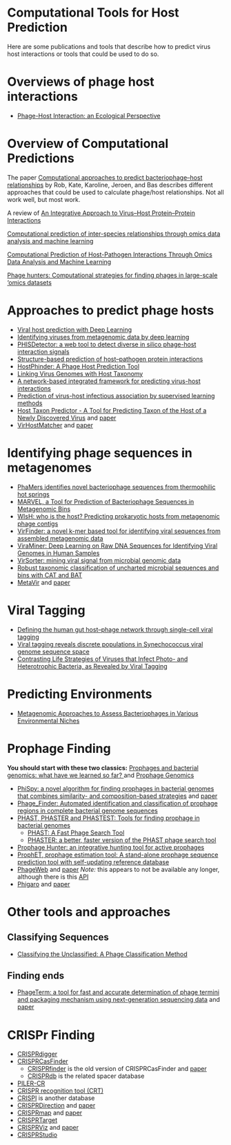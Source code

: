 # Computational Tools for Host Prediction

Here are some publications and tools that describe how to predict virus host interactions or tools that could be used to do so.

# Overviews of phage host interactions

* [Phage-Host Interaction: an Ecological Perspective](https://www.ncbi.nlm.nih.gov/pmc/articles/PMC419959/)

# Overview of Computational Predictions

The paper [Computational approaches to predict bacteriophage–host relationships](https://academic.oup.com/femsre/article/40/2/258/2570202) by Rob, Kate, Karoline, Jeroen, and Bas describes different approaches that could be used to calculate phage/host relationships. Not all work well, but most work.

A review of [An Integrative Approach to Virus–Host Protein–Protein Interactions](https://link.springer.com/protocol/10.1007/978-1-4939-8618-7_8)

[Computational prediction of inter-species relationships through omics data analysis and machine learning](https://bmcbioinformatics.biomedcentral.com/articles/10.1186/s12859-018-2388-7) 

[Computational Prediction of Host-Pathogen Interactions Through Omics Data Analysis and Machine Learning](https://link.springer.com/chapter/10.1007/978-3-319-56154-7_33)

[Phage hunters: Computational strategies for finding phages in large-scale ‘omics datasets](https://www.sciencedirect.com/science/article/pii/S0168170217306019)

# Approaches to predict phage hosts

* [Viral host prediction with Deep Learning](https://www.biorxiv.org/content/10.1101/575571v1.abstract)
* [Identifying viruses from metagenomic data by deep learning](https://arxiv.org/abs/1806.07810)
* [PHISDetector: a web tool to detect diverse in silico phage-host interaction signals](https://www.biorxiv.org/content/10.1101/661074v1.abstract)
* [Structure-based prediction of host–pathogen protein interactions](https://www.sciencedirect.com/science/article/pii/S0959440X16301245)
* [HostPhinder: A Phage Host Prediction Tool](https://www.mdpi.com/1999-4915/8/5/116)
* [Linking Virus Genomes with Host Taxonomy](https://www.mdpi.com/1999-4915/8/3/66)
* [A network-based integrated framework for predicting virus-host interactions](https://www.biorxiv.org/content/10.1101/505768v2)
* [Prediction of virus-host infectious association by supervised learning methods](https://www.ncbi.nlm.nih.gov/pmc/articles/PMC5374558/)
* [Host Taxon Predictor - A Tool for Predicting Taxon of the Host of a Newly Discovered Virus](https://github.com/wojciech-galan/viruses_classifier) and [paper](https://www.nature.com/articles/s41598-019-39847-2)
* [VirHostMatcher](https://github.com/jessieren/VirHostMatcher) and [paper](https://academic.oup.com/nar/article/45/1/39/2605663)


# Identifying phage sequences in metagenomes

* [PhaMers identifies novel bacteriophage sequences from thermophilic hot springs](https://www.biorxiv.org/content/10.1101/169672v1.abstract)
* [MARVEL, a Tool for Prediction of Bacteriophage Sequences in Metagenomic Bins](https://www.frontiersin.org/articles/10.3389/fgene.2018.00304/full)
* [WIsH: who is the host? Predicting prokaryotic hosts from metagenomic phage contigs](https://academic.oup.com/bioinformatics/article/33/19/3113/3964377)
* [VirFinder: a novel k-mer based tool for identifying viral sequences from assembled metagenomic data](https://microbiomejournal.biomedcentral.com/articles/10.1186/s40168-017-0283-5)
* [ViraMiner: Deep Learning on Raw DNA Sequences for Identifying Viral Genomes in Human Samples](https://www.biorxiv.org/content/10.1101/602656v2)
* [VirSorter: mining viral signal from microbial genomic data](https://peerj.com/articles/985/)
* [Robust taxonomic classification of uncharted microbial sequences and bins with CAT and BAT](https://genomebiology.biomedcentral.com/articles/10.1186/s13059-019-1817-x)
* [MetaVir](http://metavir-meb.univ-bpclermont.fr/) and [paper](https://bmcbioinformatics.biomedcentral.com/articles/10.1186/1471-2105-15-76)

# Viral Tagging
* [Defining the human gut host–phage network through single-cell viral tagging](https://www.nature.com/articles/s41564-019-0526-2)
* [Viral tagging reveals discrete populations in Synechococcus viral genome sequence space](https://www.nature.com/articles/nature13459)
* [Contrasting Life Strategies of Viruses that Infect Photo- and Heterotrophic Bacteria, as Revealed by Viral Tagging](https://mbio.asm.org/content/3/6/e00373-12)

# Predicting Environments
* [Metagenomic Approaches to Assess Bacteriophages in Various Environmental Niches](https://www.mdpi.com/1999-4915/9/6/127) 

# Prophage Finding

**You should start with these two classics:** [Prophages and bacterial genomics: what have we learned so far?
](https://onlinelibrary.wiley.com/doi/full/10.1046/j.1365-2958.2003.03580.x) and [Prophage Genomics](https://mmbr.asm.org/content/67/2/238)

* [PhiSpy: a novel algorithm for finding prophages in bacterial genomes that combines similarity- and composition-based strategies](https://github.com/linsalrob/PhiSpy) and [paper](https://academic.oup.com/nar/article/40/16/e126/1027055)
* [Phage_Finder: Automated identification and classification of prophage regions in complete bacterial genome sequences](https://academic.oup.com/nar/article/34/20/5839/3100473)
* [PHAST, PHASTER and PHASTEST: Tools for finding prophage in bacterial genomes](https://academic.oup.com/bib/article/20/4/1560/4222653)
    * [PHAST: A Fast Phage Search Tool](https://www.ncbi.nlm.nih.gov/pmc/articles/PMC3125810/)
    * [PHASTER: a better, faster version of the PHAST phage search tool](https://academic.oup.com/nar/article/44/W1/W16/2499364)
* [Prophage Hunter: an integrative hunting tool for active prophages](https://academic.oup.com/nar/article/47/W1/W74/5494712)
* [ProphET, prophage estimation tool: A stand-alone prophage sequence prediction tool with self-updating reference database](https://journals.plos.org/plosone/article?id=10.1371/journal.pone.0223364)
* [PhageWeb](http://computationalbiology.ufpa.br/phageweb) and [paper](https://www.frontiersin.org/articles/10.3389/fgene.2018.00644/full) *Note:* this appears to not be available any longer, although there is this [API](https://github.com/phagewebufpa/API)
* [Phigaro](https://github.com/bobeobibo/phigaro) and [paper](https://www.biorxiv.org/content/biorxiv/early/2019/04/22/598243.full.pdf)

# Other tools and approaches

## Classifying Sequences

* [Classifying the Unclassified: A Phage Classification Method](https://www.mdpi.com/1999-4915/11/2/195)

## Finding ends

* [PhageTerm: a tool for fast and accurate determination of phage termini and packaging mechanism using next-generation sequencing data](https://sourceforge.net/projects/phageterm/) and [paper](https://www.nature.com/articles/s41598-017-07910-5)

# CRISPr Finding

* [CRISPRdigger](https://www.nature.com/articles/srep32942)
* [CRISPRCasFinder](https://crisprcas.i2bc.paris-saclay.fr) 
    * [CRISPRfinder](https://crispr.i2bc.paris-saclay.fr/Server/) is the old version of CRISPRCasFinder and [paper](https://www.ncbi.nlm.nih.gov/pmc/articles/PMC1933234/)
    * [CRISPRdb](https://bmcbioinformatics.biomedcentral.com/articles/10.1186/1471-2105-8-172) is the related spacer database
* [PILER-CR](https://bmcbioinformatics.biomedcentral.com/articles/10.1186/1471-2105-8-18) 
* [CRISPR recognition tool (CRT)](https://www.ncbi.nlm.nih.gov/pubmed/17577412)
* [CRISPI](https://academic.oup.com/bioinformatics/article-lookup/doi/10.1093/bioinformatics/btp586) is another database 
* [CRISPRDirection](https://omictools.com/crisprdirection-tool) and [paper](https://www.ncbi.nlm.nih.gov/pubmed/24578404)
* [CRISPRmap](http://rna.informatik.uni-freiburg.de/CRISPRmap/) and [paper](https://academic.oup.com/nar/article/41/17/8034/2411525)
* [CRISPRTarget](http://bioanalysis.otago.ac.nz/CRISPRTarget/)
* [CRISPRViz](https://github.com/CRISPRlab/CRISPRviz) and [paper](https://www.tandfonline.com/doi/abs/10.1080/15476286.2018.1493332?journalCode=krnb20)
* [CRISPRStudio](https://github.com/moineaulab/CRISPRStudio)

